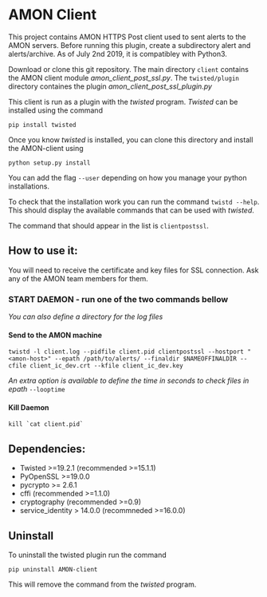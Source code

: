 # AMON Client

This project contains AMON HTTPS Post client used to sent alerts to  the AMON servers.
Before running this plugin, create a subdirectory alert and alerts/archive. As of July 2nd 2019, it is compatibley with Python3. 

Download or clone this git repository. 
The main directory `client` contains the AMON client module *amon_client_post_ssl.py*.
The `twisted/plugin` directory containes the plugin *amon_client_post_ssl_plugin.py*

This client is run as a plugin with the *twisted* program. 
*Twisted* can be installed using the command 

```
pip install twisted
```

Once you know *twisted* is installed, you can clone this directory and install the AMON-client using 

```
python setup.py install 
```

You can add the flag `--user` depending on how you manage your python installations.

To check that the installation work you can run the command `twistd --help`. This should display the available commands that can be used with *twisted*.

The command that should appear in the list is `clientpostssl`.    

<!-- Each alert sent to AMON is moved to the archive subdirectory alerts/archive. -->

## How to use it:

You will need to receive the certificate and key files for SSL connection. Ask any of the AMON team members for them. 

### START DAEMON - run one of the two commands bellow 

_You can also define a directory for the log files_

#### Send to the AMON machine
```
twistd -l client.log --pidfile client.pid clientpostssl --hostport "<amon-host>" --epath /path/to/alerts/ --finaldir $NAMEOFFINALDIR --cfile client_ic_dev.crt --kfile client_ic_dev.key
```

_An extra option is available to define the time in seconds to check files in epath_ `--looptime` 

#### Kill Daemon
```
kill `cat client.pid`
```

## Dependencies:
 * Twisted >=19.2.1 (recommended >=15.1.1) 
 * PyOpenSSL >=19.0.0 
 * pycrypto >= 2.6.1 
 * cffi (recommended >=1.1.0) 
 * cryptography (recommended >=0.9) 
 * service_identity > 14.0.0 (recommneded >=16.0.0) 

## Uninstall

To uninstall the twisted plugin run the command

```
pip uninstall AMON-client
```

This will remove the command from the *twisted* program. 

